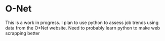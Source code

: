 # O-Net
This is a work in progress. I plan to use python to assess job trends using data from the O*Net website.
Need to probably learn python to make web scrapping better
